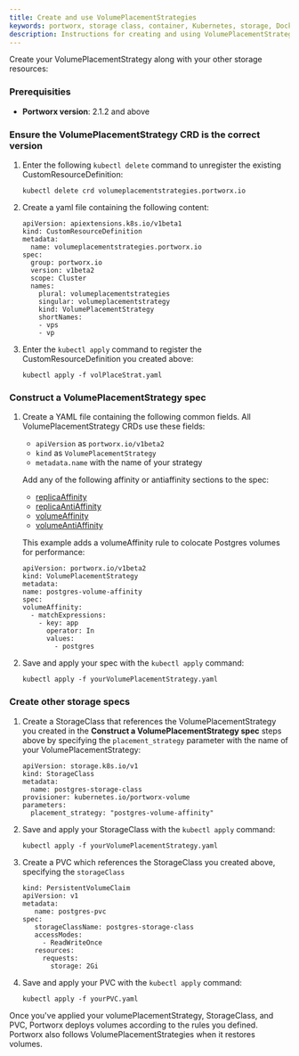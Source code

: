 ```yaml
---
title: Create and use VolumePlacementStrategies
keywords: portworx, storage class, container, Kubernetes, storage, Docker, k8s, flexvol, pv, persistent disk,StatefulSets, volume placement
description: Instructions for creating and using VolumePlacementStrategies.
---
```


Create your VolumePlacementStrategy along with your other storage resources:

### Prerequisities

* **Portworx version**: 2.1.2 and above

### Ensure the VolumePlacementStrategy CRD is the correct version

1. Enter the following `kubectl delete` command to unregister the existing CustomResourceDefinition:

      ```text
      kubectl delete crd volumeplacementstrategies.portworx.io
      ```

2. Create a yaml file containing the following content:

      ```text
      apiVersion: apiextensions.k8s.io/v1beta1
      kind: CustomResourceDefinition
      metadata:
        name: volumeplacementstrategies.portworx.io
      spec:
        group: portworx.io
        version: v1beta2
        scope: Cluster
        names:
          plural: volumeplacementstrategies
          singular: volumeplacementstrategy
          kind: VolumePlacementStrategy
          shortNames:
          - vps
          - vp
      ```
3. Enter the `kubectl apply` command to register the CustomResourceDefinition you created above:

      ```text
      kubectl apply -f volPlaceStrat.yaml
      ```

### Construct a VolumePlacementStrategy spec

1. Create a YAML file containing the following common fields. All VolumePlacementStrategy CRDs use these fields:

      * `apiVersion` as `portworx.io/v1beta2`
      * `kind` as `VolumePlacementStrategy`
      * `metadata.name` with the name of your strategy

      Add any of the following affinity or antiaffinity sections to the spec:

      * [replicaAffinity](/portworx-install-with-kubernetes/storage-operations/create-pvcs/volume-placement-strategies/crd-reference#replicaaffinity)
      * [replicaAntiAffinity](/portworx-install-with-kubernetes/storage-operations/create-pvcs/volume-placement-strategies/crd-reference#replicaantiaffinity)
      * [volumeAffinity](/portworx-install-with-kubernetes/storage-operations/create-pvcs/volume-placement-strategies/crd-reference#volumeaffinity)
      * [volumeAntiAffinity](/portworx-install-with-kubernetes/storage-operations/create-pvcs/volume-placement-strategies/crd-reference#volumeantiaffinity)

      This example adds a volumeAffinity rule to colocate Postgres volumes for performance:

      ```text
      apiVersion: portworx.io/v1beta2
      kind: VolumePlacementStrategy
      metadata:
      name: postgres-volume-affinity
      spec:
      volumeAffinity:
        - matchExpressions:
          - key: app
            operator: In
            values:
              - postgres
      ```

3. Save and apply your spec with the `kubectl apply` command:

      ```text
      kubectl apply -f yourVolumePlacementStrategy.yaml
      ```

### Create other storage specs

1. Create a StorageClass that references the VolumePlacementStrategy you created in the **Construct a VolumePlacementStrategy spec** steps above by specifying the `placement_strategy` parameter with the name of your VolumePlacementStrategy:

      ```text
      apiVersion: storage.k8s.io/v1
      kind: StorageClass
      metadata:
        name: postgres-storage-class
      provisioner: kubernetes.io/portworx-volume
      parameters:
        placement_strategy: "postgres-volume-affinity"
      ```
2. Save and apply your StorageClass with the `kubectl apply` command:

      ```text
      kubectl apply -f yourVolumePlacementStrategy.yaml
      ```
3. Create a PVC which references the StorageClass you created above, specifying the `storageClass`

      ```text
      kind: PersistentVolumeClaim
      apiVersion: v1
      metadata:
         name: postgres-pvc
      spec:
         storageClassName: postgres-storage-class
         accessModes:
           - ReadWriteOnce
         resources:
           requests:
             storage: 2Gi
      ```
4. Save and apply your PVC with the `kubectl apply` command:

      ```text
      kubectl apply -f yourPVC.yaml
      ```

Once you've applied your volumePlacementStrategy, StorageClass, and PVC, Portworx deploys volumes according to the rules you defined. Portworx also follows VolumePlacementStrategies when it restores volumes.
